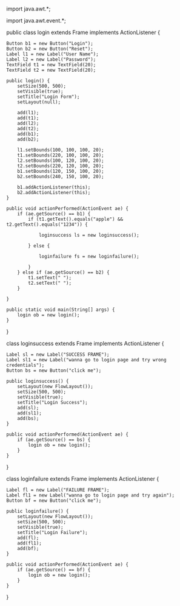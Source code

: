 import java.awt.*;

import java.awt.event.*;

public class login extends Frame implements ActionListener {

    Button b1 = new Button("Login");
    Button b2 = new Button("Reset");
    Label l1 = new Label("User Name");
    Label l2 = new Label("Password");
    TextField t1 = new TextField(20);
    TextField t2 = new TextField(20);

    public login() {
        setSize(500, 500);
        setVisible(true);
        setTitle("Login Form");
        setLayout(null);

        add(l1);
        add(t1);
        add(l2);
        add(t2);
        add(b1);
        add(b2);

        l1.setBounds(100, 100, 100, 20);
        t1.setBounds(220, 100, 100, 20);
        l2.setBounds(100, 120, 100, 20);
        t2.setBounds(220, 120, 100, 20);
        b1.setBounds(120, 150, 100, 20);
        b2.setBounds(240, 150, 100, 20);

        b1.addActionListener(this);
        b2.addActionListener(this);
    }

    public void actionPerformed(ActionEvent ae) {
        if (ae.getSource() == b1) {
            if (t1.getText().equals("apple") && t2.getText().equals("1234")) {

                loginsuccess ls = new loginsuccess();

            } else {

                loginfailure fs = new loginfailure();

            }
        } else if (ae.getSource() == b2) {
            t1.setText(" ");
            t2.setText(" ");
        }

    }

    public static void main(String[] args) {
        login ob = new login();
    }

}

class loginsuccess extends Frame implements ActionListener {

    Label sl = new Label("SUCCESS FRAME");
    Label sl1 = new Label("wanna go to login page and try wrong credentials");
    Button bs = new Button("click me");

    public loginsuccess() {
        setLayout(new FlowLayout());
        setSize(500, 500);
        setVisible(true);
        setTitle("Login Success");
        add(sl);
        add(sl1);
        add(bs);
    }

    public void actionPerformed(ActionEvent ae) {
        if (ae.getSource() == bs) {
            login ob = new login();
        }
    }
}

class loginfailure extends Frame implements ActionListener {

    Label fl = new Label("FAILURE FRAME");
    Label fl1 = new Label("wanna go to login page and try again");
    Button bf = new Button("click me");

    public loginfailure() {
        setLayout(new FlowLayout());
        setSize(500, 500);
        setVisible(true);
        setTitle("Login Failure");
        add(fl);
        add(fl1);
        add(bf);
    }

    public void actionPerformed(ActionEvent ae) {
        if (ae.getSource() == bf) {
            login ob = new login();
        }
    }
}
